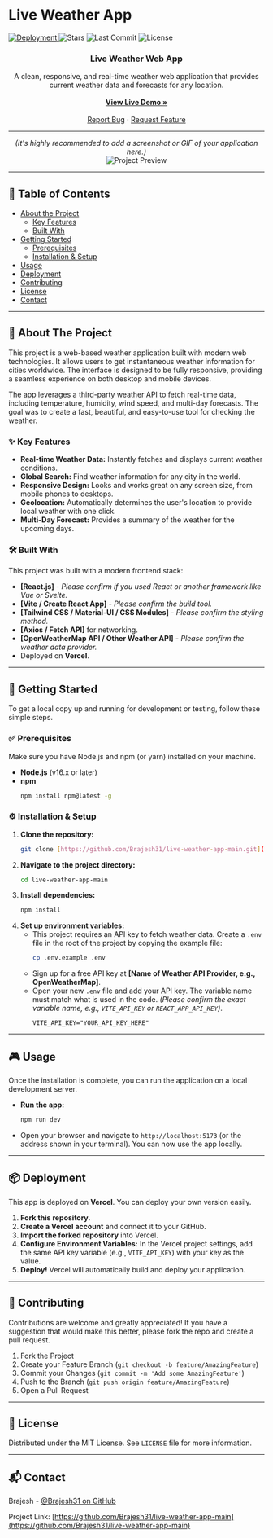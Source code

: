 # Live Weather App

<p align="left">
  <a href="https://live-weather-app-main.vercel.app/">
    <img src="https://img.shields.io/badge/Vercel-Deployed-black?style=for-the-badge&logo=vercel" alt="Deployment">
  </a>
  <img src="https://img.shields.io/github/stars/Brajesh31/live-weather-app-main" alt="Stars">
  <img src="https://img.shields.io/github/last-commit/Brajesh31/live-weather-app-main" alt="Last Commit">
  <img src="https://img.shields.io/github/license/Brajesh31/live-weather-app-main" alt="License">
</p>

<h3 align="center">Live Weather Web App</h3>

<p align="center">
  A clean, responsive, and real-time weather web application that provides current weather data and forecasts for any location.
  <br />
  <br />
  <strong><a href="https://live-weather-app-main.vercel.app/">View Live Demo »</a></strong>
  <br />
  <br />
  <a href="https://github.com/Brajesh31/live-weather-app-main/issues">Report Bug</a>
  ·
  <a href="https://github.com/Brajesh31/live-weather-app-main/issues">Request Feature</a>
</p>

---
<p align="center">
  <em>(It's highly recommended to add a screenshot or GIF of your application here.)</em>
  <br>
  <img src="[LINK_TO_YOUR_SCREENSHOT_OR_GIF]" alt="Project Preview">
</p>

---

## 📖 Table of Contents

* [About the Project](#-about-the-project)
  * [Key Features](#-key-features)
  * [Built With](#-built-with)
* [Getting Started](#-getting-started)
  * [Prerequisites](#-prerequisites)
  * [Installation & Setup](#-installation--setup)
* [Usage](#-usage)
* [Deployment](#-deployment)
* [Contributing](#-contributing)
* [License](#-license)
* [Contact](#-contact)

---

## 🌟 About The Project

This project is a web-based weather application built with modern web technologies. It allows users to get instantaneous weather information for cities worldwide. The interface is designed to be fully responsive, providing a seamless experience on both desktop and mobile devices.

The app leverages a third-party weather API to fetch real-time data, including temperature, humidity, wind speed, and multi-day forecasts. The goal was to create a fast, beautiful, and easy-to-use tool for checking the weather.

### ✨ Key Features

* **Real-time Weather Data:** Instantly fetches and displays current weather conditions.
* **Global Search:** Find weather information for any city in the world.
* **Responsive Design:** Looks and works great on any screen size, from mobile phones to desktops.
* **Geolocation:** Automatically determines the user's location to provide local weather with one click.
* **Multi-Day Forecast:** Provides a summary of the weather for the upcoming days.

### 🛠️ Built With

This project was built with a modern frontend stack:

* **[React.js]** - *Please confirm if you used React or another framework like Vue or Svelte.*
* **[Vite / Create React App]** - *Please confirm the build tool.*
* **[Tailwind CSS / Material-UI / CSS Modules]** - *Please confirm the styling method.*
* **[Axios / Fetch API]** for networking.
* **[OpenWeatherMap API / Other Weather API]** - *Please confirm the weather data provider.*
* Deployed on **Vercel**.

---

## 🚀 Getting Started

To get a local copy up and running for development or testing, follow these simple steps.

### ✅ Prerequisites

Make sure you have Node.js and npm (or yarn) installed on your machine.

* **Node.js** (v16.x or later)
* **npm**
    ```sh
    npm install npm@latest -g
    ```

### ⚙️ Installation & Setup

1.  **Clone the repository:**
    ```sh
    git clone [https://github.com/Brajesh31/live-weather-app-main.git](https://github.com/Brajesh31/live-weather-app-main.git)
    ```
2.  **Navigate to the project directory:**
    ```sh
    cd live-weather-app-main
    ```
3.  **Install dependencies:**
    ```sh
    npm install
    ```
4.  **Set up environment variables:**
    * This project requires an API key to fetch weather data. Create a `.env` file in the root of the project by copying the example file:
        ```sh
        cp .env.example .env
        ```
    * Sign up for a free API key at **[Name of Weather API Provider, e.g., OpenWeatherMap]**.
    * Open your new `.env` file and add your API key. The variable name must match what is used in the code. *(Please confirm the exact variable name, e.g., `VITE_API_KEY` or `REACT_APP_API_KEY`)*.
        ```
        VITE_API_KEY="YOUR_API_KEY_HERE"
        ```

---

## 🎮 Usage

Once the installation is complete, you can run the application on a local development server.

* **Run the app:**
    ```sh
    npm run dev
    ```
* Open your browser and navigate to `http://localhost:5173` (or the address shown in your terminal). You can now use the app locally.

---

## 📦 Deployment

This app is deployed on **Vercel**. You can deploy your own version easily.

1.  **Fork this repository.**
2.  **Create a Vercel account** and connect it to your GitHub.
3.  **Import the forked repository** into Vercel.
4.  **Configure Environment Variables:** In the Vercel project settings, add the same API key variable (e.g., `VITE_API_KEY`) with your key as the value.
5.  **Deploy!** Vercel will automatically build and deploy your application.

---

## 🤝 Contributing

Contributions are welcome and greatly appreciated! If you have a suggestion that would make this better, please fork the repo and create a pull request.

1.  Fork the Project
2.  Create your Feature Branch (`git checkout -b feature/AmazingFeature`)
3.  Commit your Changes (`git commit -m 'Add some AmazingFeature'`)
4.  Push to the Branch (`git push origin feature/AmazingFeature`)
5.  Open a Pull Request

---

## 📜 License

Distributed under the MIT License. See `LICENSE` file for more information.

---

## 📬 Contact

Brajesh - [@Brajesh31 on GitHub](https://github.com/Brajesh31)

Project Link: [https://github.com/Brajesh31/live-weather-app-main](https://github.com/Brajesh31/live-weather-app-main)
